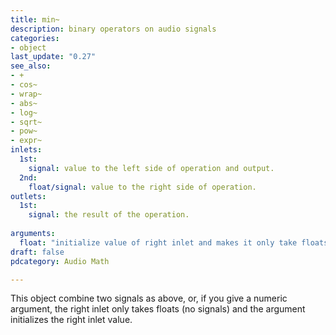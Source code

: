 ```yaml
---
title: min~
description: binary operators on audio signals
categories:
- object
last_update: "0.27"
see_also:
- +
- cos~
- wrap~
- abs~
- log~
- sqrt~
- pow~
- expr~
inlets:
  1st:
    signal: value to the left side of operation and output.
  2nd:
    float/signal: value to the right side of operation.
outlets:
  1st:
    signal: the result of the operation.
  
arguments:
  float: "initialize value of right inlet and makes it only take floats instead of signals (default 0)."
draft: false
pdcategory: Audio Math

---
```


This object combine two signals as above, or, if you give a numeric argument, the right inlet only takes floats (no signals) and the argument initializes the right inlet value.
